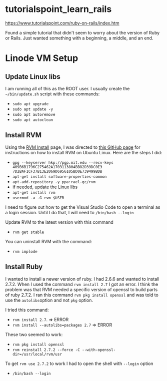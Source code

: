 # tutorialspoint_learn_rails
https://www.tutorialspoint.com/ruby-on-rails/index.htm

Found a simple tutorial that didn't seem to worry about the version of Ruby or Rails. Just wanted something with a beginning, a middle, and an end.


# Linode VM Setup
## Update Linux libs
 I am running all of this as the ROOT user. I usually create the `~/bin/update.sh` script with these commands:
* `sudo apt upgrade`
* `sudo apt update -y`
* `sudo apt autoremove`
* `sudo apt autoclean`

## Install RVM
Using the [RVM Install](https://rvm.io/rvm/install) page, I was directed to [this GitHub page](https://github.com/rvm/ubuntu_rvm) for instructions on how to install RVM on Ubuntu Linux. Here are the steps I did:
* `gpg --keyserver hkp://pgp.mit.edu --recv-keys 409B6B1796C275462A1703113804BB82D39DC0E3 7D2BAF1CF37B13E2069D6956105BD0E739499BDB`
* `apt-get install software-properties-common`
* `apt-add-repository -y ppa:rael-gc/rvm`
* if needed, update the Linux libs
* `apt-get install rvm`
* `usermod -a -G rvm $USER`

I need to figure out how to get the Visual Studio Code to open a terminal as a login session. Until I do that, I will need to
`/bin/bash --login`

Update RVM to the latest version with this command
* `rvm get stable`

You can uninstall RVM with the command:
* `rvm implode`

## Install Ruby
I wanted to install a newer version of ruby. I had 2.6.6 and wanted to install 2.7.2. When I used the command `rvm install 2.7` I got an error. I think the problem was that RVM needed a specific version of openssl to build parts of ruby 2.7.2. I ran this command `rvm pkg install openssl` and was told to use the `autolibs`option and not `pkg` option.

I tried this command:
* `rvm install 2.7`. => ERROR
* `rvm install --autolibs=packages 2.7` => ERROR

These two seemed to work: 
* `rvm pkg install openssl`
* `rvm reinstall 2.7.2 --force -C --with-openssl-dir=/usr/local/rvm/usr`

To get `rvm use 2.7.2` to work I had to open the shell with `--login` option
  * `/bin/bash --login`

